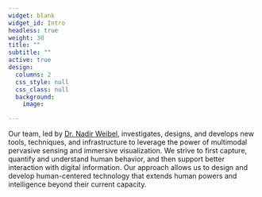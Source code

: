 ```yaml
---
widget: blank
widget_id: Intro
headless: true
weight: 30
title: ""
subtitle: ""
active: true
design:
  columns: 2
  css_style: null
  css_class: null
  background:
    image: 

---
```

Our team, led by [Dr. Nadir Weibel](author/nadir-weibel/), investigates, designs, and develops new tools, techniques, and infrastructure to leverage the power of multimodal pervasive sensing and immersive visualization. We strive to first capture, quantify and understand human behavior, and then support better interaction with digital information. Our approach allows us to design and develop human-centered technology that extends human powers and intelligence beyond their current capacity.
